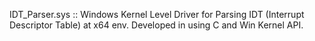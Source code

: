 IDT_Parser.sys :: Windows Kernel Level Driver for Parsing IDT (Interrupt Descriptor Table) at x64 env. Developed in using C and Win Kernel API.
